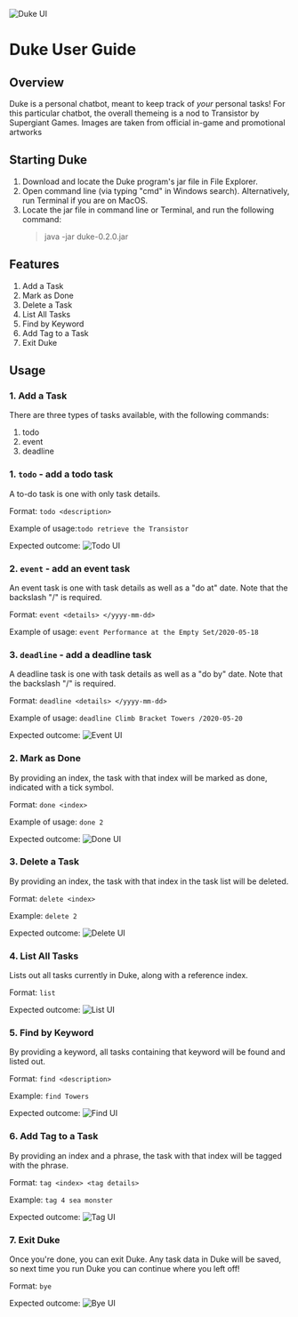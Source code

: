 ![Duke UI](Ui.png)

# Duke User Guide

## Overview
Duke is a personal chatbot, meant to keep track of *your* personal tasks! For this particular chatbot, the overall themeing is a nod to Transistor by Supergiant Games. Images are taken from official in-game and promotional artworks

## Starting Duke
1. Download and locate the Duke program's jar file in File Explorer.
2. Open command line (via typing "cmd" in Windows search). Alternatively, run Terminal if you are on MacOS.
3. Locate the jar file in command line or Terminal, and run the following command:
    > java -jar duke-0.2.0.jar

## Features
1. Add a Task
2. Mark as Done
3. Delete a Task
4. List All Tasks
5. Find by Keyword
6. Add Tag to a Task
7. Exit Duke
 
## Usage
### 1.  Add a Task
There are three types of tasks available, with the following commands:
1. todo
2. event
3. deadline

### 1. `todo` - add a todo task
A to-do task is one with only task details.

Format: `todo <description>`

Example of usage:`todo retrieve the Transistor`

Expected outcome: ![Todo UI](Todo.png)

### 2. `event` - add an event task
An event task is one with task details as well as a "do at" date. Note that the backslash "/" is required.

Format: `event <details> </yyyy-mm-dd>`

Example of usage: `event Performance at the Empty Set/2020-05-18`

### 3. `deadline` - add a deadline task
A deadline task is one with task details as well as a "do by" date. Note that the backslash "/" is required.

Format: `deadline <details> </yyyy-mm-dd>`

Example of usage: `deadline Climb Bracket Towers /2020-05-20`

Expected outcome: ![Event UI](Event.png)

### 2. Mark as Done
By providing an index, the task with that index will be marked as done, indicated with a tick symbol.

Format: `done <index>`

Example of usage: `done 2`

Expected outcome: ![Done UI](Done.png)

### 3. Delete a Task
By providing an index, the task with that index in the task list will be deleted.

Format: `delete <index>`

Example: `delete 2`

Expected outcome: ![Delete UI](Delete.png)

### 4. List All Tasks
Lists out all tasks currently in Duke, along with a reference index.

Format: `list`

Expected outcome: ![List UI](List.png)

### 5. Find by Keyword
By providing a keyword, all tasks containing that keyword will be found and listed out.

Format: `find <description>`

Example: `find Towers`

Expected outcome: ![Find UI](Find.png)

### 6. Add Tag to a Task
By providing an index and a phrase, the task with that index will be tagged with the phrase.

Format: `tag <index> <tag details>`

Example: `tag 4 sea monster`

Expected outcome: ![Tag UI](Tag.png)

### 7. Exit Duke
Once you're done, you can exit Duke. Any task data in Duke will be saved, so next time you run Duke you can continue where you left off!

Format: `bye`

Expected outcome: ![Bye UI](Bye.png)



